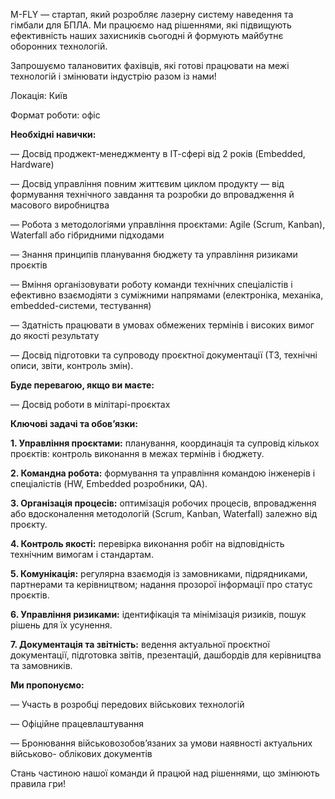 M-FLY — стартап, який розробляє лазерну систему наведення та гімбали для БПЛА.
Ми працюємо над рішеннями, які підвищують ефективність наших захисників
сьогодні й формують майбутнє оборонних технологій.

Запрошуємо талановитих фахівців, які готові працювати на межі технологій і
змінювати індустрію разом із нами!

Локація: Київ

Формат роботи: офіс

**Необхідні навички:**

— Досвід проджект-менеджменту в ІТ-сфері від 2 років (Embedded, Hardware)

— Досвід управління повним життєвим циклом продукту — від формування
технічного завдання та розробки до впровадження й масового виробництва

— Робота з методологіями управління проєктами: Agile (Scrum, Kanban),
Waterfall або гібридними підходами

— Знання принципів планування бюджету та управління ризиками проєктів

— Вміння організовувати роботу команди технічних спеціалістів і ефективно
взаємодіяти з суміжними напрямами (електроніка, механіка, embedded-системи,
тестування)

— Здатність працювати в умовах обмежених термінів і високих вимог до якості
результату

— Досвід підготовки та супроводу проєктної документації (ТЗ, технічні описи,
звіти, контроль змін).

**Буде перевагою, якщо ви маєте:**

— Досвід роботи в мілітарі-проєктах

**Ключові задачі та обов’язки:**

**1\. Управління проєктами:** планування, координація та супровід кількох
проєктів: контроль виконання в межах термінів і бюджету.

**2\. Командна робота:** формування та управління командою інженерів і
спеціалістів (HW, Embedded розробники, QA).

**3\. Організація процесів:** оптимізація робочих процесів, впровадження або
вдосконалення методологій (Scrum, Kanban, Waterfall) залежно від проєкту.

**4\. Контроль якості:** перевірка виконання робіт на відповідність технічним
вимогам і стандартам.

**5\. Комунікація:** регулярна взаємодія із замовниками, підрядниками,
партнерами та керівництвом; надання прозорої інформації про статус проєктів.

**6\. Управління ризиками:** ідентифікація та мінімізація ризиків, пошук
рішень для їх усунення.

**7\. Документація та звітність:** ведення актуальної проєктної документації,
підготовка звітів, презентацій, дашбордів для керівництва та замовників.

**Ми пропонуємо:**

— Участь в розробці передових військових технологій

— Офіційне працевлаштування

— Бронювання військовозобов’язаних за умови наявності актуальних військово-
облікових документів

Стань частиною нашої команди й працюй над рішеннями, що змінюють правила гри!